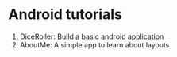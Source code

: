 # Android tutorials

1. DiceRoller: Build a basic android application
2. AboutMe: A simple app to learn about layouts

